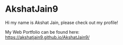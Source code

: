 # AkshatJain9

Hi my name is Akshat Jain, please check out my profile!

My Web Portfolio can be found here:
https://akshatjain9.github.io/AkshatJain9/

